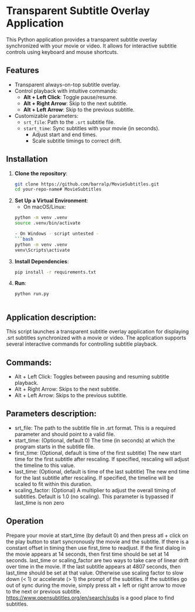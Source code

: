 # Transparent Subtitle Overlay Application

This Python application provides a transparent subtitle overlay synchronized with your movie or video. It allows for interactive subtitle controls using keyboard and mouse shortcuts.

## Features
- Transparent always-on-top subtitle overlay.
- Control playback with intuitive commands:
  - **Alt + Left Click**: Toggle pause/resume.
  - **Alt + Right Arrow**: Skip to the next subtitle.
  - **Alt + Left Arrow**: Skip to the previous subtitle.
- Customizable parameters:
  - `srt_file`: Path to the `.srt` subtitle file.
  - `start_time`: Sync subtitles with your movie (in seconds).
    - Adjust start and end times.
    - Scale subtitle timings to correct drift.

## Installation
1. **Clone the repository**:
   ```bash
   git clone https://github.com/barralp/MovieSubtitles.git
   cd your-repo-name# MovieSubtitles

2.	**Set Up a Virtual Environment**:
	- On macOS/Linux:
    ```bash
    python -m venv .venv
    source .venv/bin/activate

    - On Windows - script untested -
    ```bash
    python -m venv .venv
    venv\Scripts\activate

3. **Install Dependencies**:
   ```bash
   pip install -r requirements.txt

4. **Run**:
   ```bash
   python run.py



## Application description:
This script launches a transparent subtitle overlay application for displaying .srt subtitles synchronized with a movie or video. The application supports several interactive commands for controlling subtitle playback.

## Commands:
- Alt + Left Click: Toggles between pausing and resuming subtitle playback.
- Alt + Right Arrow: Skips to the next subtitle.
- Alt + Left Arrow: Skips to the previous subtitle.

## Parameters description:
- srt_file: The path to the subtitle file in .srt format. This is a required parameter and should point to a valid file.
- start_time: (Optional, default 0) The time (in seconds) at which the program starts in the subtitle file.
- first_time: (Optional, default is time of the first subtitle) The new start time for the first subtitle after rescaling. If specified, rescaling will adjust the timeline to this value.
- last_time: (Optional, default is time of the last subtitle) The new end time for the last subtitle after rescaling. If specified, the timeline will be scaled to fit within this duration.
- scaling_factor: (Optional) A multiplier to adjust the overall timing of subtitles. Default is 1.0 (no scaling). This parameter is bypassed if last_time is non zero

## Operation
Prepare your movie at start_time (by default 0) and then press atl + click on the play button to start syncronously the movie and the subtitle. If there is a constant offset in timing then use first_time to readjust. If the first dialog in the movie appears at 14 seconds, then first time should be set at 14 seconds. last_time or scaling_factor are two ways to take care of linear drift over time in the movie. If the last subtitle appears at 4807 seconds, then last_time should be set at that value. Otherwise use scaling factor to slow down (< 1) or accelerate (> 1) the prompt of the subtitles. If the subtitles go out of sync during the movie, simply press alt + left or right arrow to move to the next or previous subtitle. https://www.opensubtitles.org/en/search/subs is a good place to find subtitles.